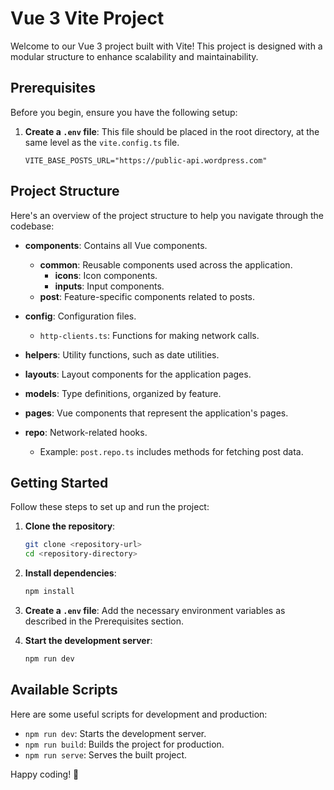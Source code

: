 # Vue 3 Vite Project

Welcome to our Vue 3 project built with Vite! This project is designed with a modular structure to enhance scalability and maintainability.

## Prerequisites

Before you begin, ensure you have the following setup:

1. **Create a `.env` file**: This file should be placed in the root directory, at the same level as the `vite.config.ts` file.

   ```dotenv
   VITE_BASE_POSTS_URL="https://public-api.wordpress.com"
   ```

## Project Structure

Here's an overview of the project structure to help you navigate through the codebase:

- **components**: Contains all Vue components.

  - **common**: Reusable components used across the application.
    - **icons**: Icon components.
    - **inputs**: Input components.
  - **post**: Feature-specific components related to posts.

- **config**: Configuration files.

  - `http-clients.ts`: Functions for making network calls.

- **helpers**: Utility functions, such as date utilities.

- **layouts**: Layout components for the application pages.

- **models**: Type definitions, organized by feature.

- **pages**: Vue components that represent the application's pages.

- **repo**: Network-related hooks.
  - Example: `post.repo.ts` includes methods for fetching post data.

## Getting Started

Follow these steps to set up and run the project:

1. **Clone the repository**:

   ```bash
   git clone <repository-url>
   cd <repository-directory>
   ```

2. **Install dependencies**:

   ```bash
   npm install
   ```

3. **Create a `.env` file**: Add the necessary environment variables as described in the Prerequisites section.

4. **Start the development server**:

   ```bash
   npm run dev
   ```

## Available Scripts

Here are some useful scripts for development and production:

- `npm run dev`: Starts the development server.
- `npm run build`: Builds the project for production.
- `npm run serve`: Serves the built project.

Happy coding! 🚀
